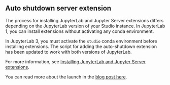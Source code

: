 ## Auto shutdown server extension

The process for installing JupyterLab and Jupyter Server extensions differs depending on the JupyterLab version of your Studio instance. In JupyterLab 1, you can install extensions without activating any conda environment. 

In JupyterLab 3, you must activate the `studio` conda environment before installing extensions. The script for adding the auto-shutdown extension has been updated to work with both versions of JupyterLab. 

For more information, see [Installing JupyterLab and Jupyter Server extensions](https://docs.aws.amazon.com/sagemaker/latest/dg/studio-jl.html#studio-jl-install).

You can read more about the launch in the [blog post here](https://aws.amazon.com/blogs/machine-learning/amazon-sagemaker-studio-and-sagemaker-notebook-instance-now-come-with-jupyterlab-3-notebooks-to-boost-developer-productivity/). 